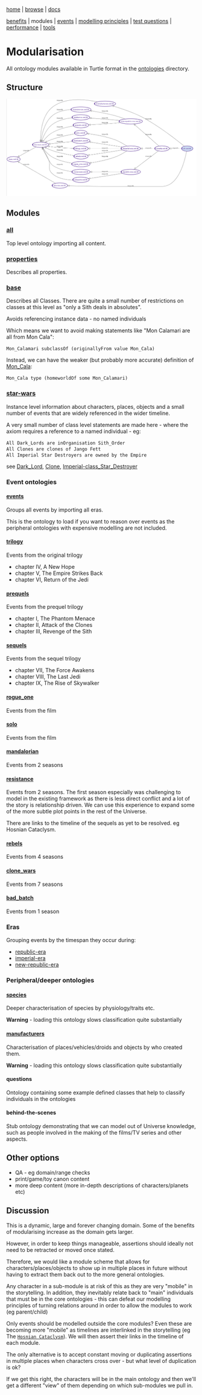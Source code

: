 [home](../) |
[browse](https://www.star-wars-ontology.co.uk/) |
[docs](readme.md)

[benefits](benefits.md) |
modules |
[events](events.md) |
[modelling principles](modelling-principles.md) |
[test questions](test-questions.md) |
[performance](performance.md) |
[tools](tools.md)

# Modularisation

All ontology modules available in Turtle format in the [ontologies](../ontologies/) directory.

## Structure

![Import Structure](images/imports.png)
    
## Modules

### [all](https://www.star-wars-ontology.co.uk/ontologies/-1715300141/)

Top level ontology importing all content.

### [properties](https://www.star-wars-ontology.co.uk/ontologies/-64965907/)

Describes all properties.

### [base](https://www.star-wars-ontology.co.uk/ontologies/-1190915901/)

Describes all Classes.
There are quite a small number of restrictions on classes at this level
as "only a Sith deals in absolutes".

Avoids referencing instance data - no named individuals

Which means we want to avoid making statements like "Mon Calamari are all from Mon Cala":

    Mon_Calamari subclassOf (originallyFrom value Mon_Cala)

Instead, we can have the weaker (but probably more accurate) definition of [Mon_Cala](https://www.star-wars-ontology.co.uk/individuals/669928383/):

    Mon_Cala type (homeworldOf some Mon_Calamari)

### [star-wars](https://www.star-wars-ontology.co.uk/ontologies/-745736692/)

Instance level information about characters, places, objects and a
small number of events that are widely referenced in the wider timeline.

A very small number of class level statements are made here - where the
axiom requires a reference to a named individual - eg:

    All Dark_Lords are inOrganisation Sith_Order
    All Clones are clones of Jango Fett
    All Imperial Star Destroyers are owned by the Empire

see [Dark_Lord](https://www.star-wars-ontology.co.uk/classes/1095482871/), 
[Clone](https://www.star-wars-ontology.co.uk/classes/1009995030/),
[Imperial-class_Star_Destroyer](https://www.star-wars-ontology.co.uk/classes/2098826796/)


### Event ontologies

#### [events](https://www.star-wars-ontology.co.uk/ontologies/-16665301/)

Groups all events by importing all eras.

This is the ontology to load if you want to reason over events as the peripheral
ontologies with expensive modelling are not included.

#### [trilogy](https://www.star-wars-ontology.co.uk/ontologies/-1571907858/)

Events from the original trilogy

* chapter IV, A New Hope 
* chapter V, The Empire Strikes Back
* chapter VI, Return of the Jedi

#### [prequels](https://www.star-wars-ontology.co.uk/ontologies/1025857927/)

Events from the prequel trilogy

* chapter I, The Phantom Menace
* chapter II, Attack of the Clones
* chapter III, Revenge of the Sith

#### [sequels](https://www.star-wars-ontology.co.uk/ontologies/-794547428/)

Events from the sequel trilogy

* chapter VII, The Force Awakens
* chapter VIII, The Last Jedi
* chapter IX, The Rise of Skywalker

#### [rogue_one](https://www.star-wars-ontology.co.uk/ontologies/-769536717/)

Events from the film

#### [solo](https://www.star-wars-ontology.co.uk/ontologies/198972105/)

Events from the film

#### [mandalorian](https://www.star-wars-ontology.co.uk/ontologies/1284360452/)

Events from 2 seasons

#### [resistance](https://www.star-wars-ontology.co.uk/ontologies/-1881387829/)

Events from 2 seasons. The first season especially was challenging to model in the existing framework as there is less direct conflict and a lot of the story is relationship driven. We can use this experience to expand some of the more subtle plot points in the rest of the Universe.

There are links to the timeline of the sequels as yet to be resolved. eg Hosnian Cataclysm.

#### [rebels](https://www.star-wars-ontology.co.uk/ontologies/-530806561/)

Events from 4 seasons

#### [clone_wars](https://www.star-wars-ontology.co.uk/ontologies/1278562005/)

Events from 7 seasons

#### [bad_batch](https://www.star-wars-ontology.co.uk/ontologies/-893076728/)

Events from 1 season

### Eras

Grouping events by the timespan they occur during:

* [republic-era](https://www.star-wars-ontology.co.uk/ontologies/-1501389091/)
* [imperial-era](https://www.star-wars-ontology.co.uk/ontologies/1616560536/)
* [new-republic-era](https://www.star-wars-ontology.co.uk/ontologies/-768890178/)

### Peripheral/deeper ontologies

#### [species](https://www.star-wars-ontology.co.uk/ontologies/650255162/)

Deeper characterisation of species by physiology/traits etc.

**Warning** - loading this ontology slows classification quite substantially

#### [manufacturers](https://www.star-wars-ontology.co.uk/ontologies/1073412504/)

Characterisation of places/vehicles/droids and objects by who created them.

**Warning** - loading this ontology slows classification quite substantially

#### questions

Ontology containing some example defined classes that help to
classify individuals in the ontologies

#### behind-the-scenes

Stub ontology demonstrating that we can model out of Universe knowledge, such as people involved in the making
of the films/TV series and other aspects.

## Other options

* QA - eg domain/range checks
* print/game/toy canon content
* more deep content (more in-depth descriptions of characters/planets etc)

## Discussion

This is a dynamic, large and forever changing domain.
Some of the benefits of modularising increase as the domain gets larger.

However, in order to keep things manageable, assertions should ideally not need to be retracted or moved once stated.

Therefore, we would like a module scheme that allows for characters/places/objects to show up in multiple places in future without having to extract them back out to the more general ontologies.

Any character in a  sub-module is at risk of this as they are very "mobile" in the storytelling.
In addition, they inevitably relate back to "main" individuals that must be in the core ontologies -
this can defeat our modelling principles of turning relations around in order to allow the modules to work (eg parent/child)

Only events should be modelled outside the core modules? Even these are becoming
more "mobile" as timelines are interlinked in the storytelling
(eg The [`Hosnian Cataclysm`](https://www.star-wars-ontology.co.uk/individuals/1317043629/)).
We will then assert their links in the timeline of each module.

The only alternative is to accept constant moving or duplicating assertions in multiple places when characters cross over - but what level of duplication is ok?

If we get this right, the characters will be in the main ontology and then we'll
get a different "view" of them depending on which sub-modules we pull in.
